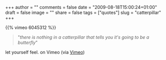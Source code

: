 +++
author = ""
comments = false
date = "2009-08-18T15:00:24+01:00"
draft = false
image = ""
share = false
tags = ["quotes"]
slug = "catterpillar"
+++

{{% vimeo 6045312 %}}

> "_there is nothing in a catterpillar that tells you it's going to be a
butterfly_"

<!--more-->

let yourself feel. on Vimeo (via <a
href="http://vimeo.com/6045312?hd=1">Vimeo</a>)
